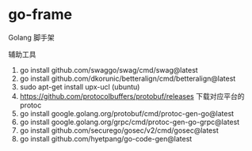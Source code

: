 # go-frame
Golang 脚手架

辅助工具
1. go install github.com/swaggo/swag/cmd/swag@latest
2. go install github.com/dkorunic/betteralign/cmd/betteralign@latest
3. sudo apt-get install upx-ucl (ubuntu)
4. https://github.com/protocolbuffers/protobuf/releases 下载对应平台的protoc
5. go install google.golang.org/protobuf/cmd/protoc-gen-go@latest
6. go install google.golang.org/grpc/cmd/protoc-gen-go-grpc@latest
7. go install github.com/securego/gosec/v2/cmd/gosec@latest
8. go install github.com/hyetpang/go-code-gen@latest
